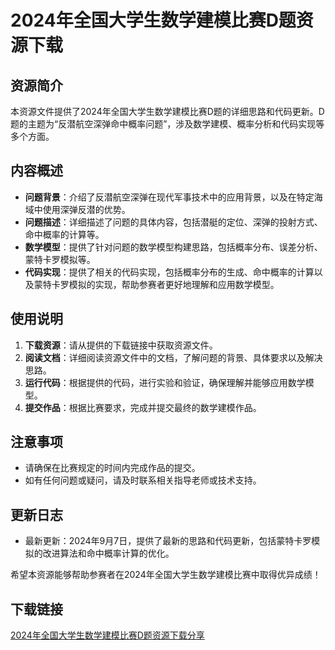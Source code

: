 # 2024年全国大学生数学建模比赛D题资源下载

## 资源简介
本资源文件提供了2024年全国大学生数学建模比赛D题的详细思路和代码更新。D题的主题为“反潜航空深弹命中概率问题”，涉及数学建模、概率分析和代码实现等多个方面。

## 内容概述
- **问题背景**：介绍了反潜航空深弹在现代军事技术中的应用背景，以及在特定海域中使用深弹反潜的优势。
- **问题描述**：详细描述了问题的具体内容，包括潜艇的定位、深弹的投射方式、命中概率的计算等。
- **数学模型**：提供了针对问题的数学模型构建思路，包括概率分布、误差分析、蒙特卡罗模拟等。
- **代码实现**：提供了相关的代码实现，包括概率分布的生成、命中概率的计算以及蒙特卡罗模拟的实现，帮助参赛者更好地理解和应用数学模型。

## 使用说明
1. **下载资源**：请从提供的下载链接中获取资源文件。
2. **阅读文档**：详细阅读资源文件中的文档，了解问题的背景、具体要求以及解决思路。
3. **运行代码**：根据提供的代码，进行实验和验证，确保理解并能够应用数学模型。
4. **提交作品**：根据比赛要求，完成并提交最终的数学建模作品。

## 注意事项
- 请确保在比赛规定的时间内完成作品的提交。
- 如有任何问题或疑问，请及时联系相关指导老师或技术支持。

## 更新日志
- 最新更新：2024年9月7日，提供了最新的思路和代码更新，包括蒙特卡罗模拟的改进算法和命中概率计算的优化。

希望本资源能够帮助参赛者在2024年全国大学生数学建模比赛中取得优异成绩！

## 下载链接

[2024年全国大学生数学建模比赛D题资源下载分享](https://pan.quark.cn/s/d47540ed2df4)